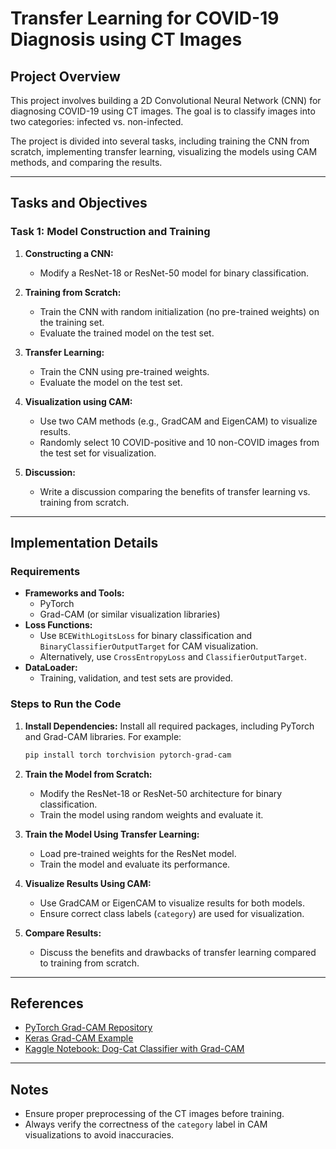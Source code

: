 # Transfer Learning for COVID-19 Diagnosis using CT Images

## Project Overview
This project involves building a 2D Convolutional Neural Network (CNN) for diagnosing COVID-19 using CT images. The goal is to classify images into two categories: infected vs. non-infected. 

The project is divided into several tasks, including training the CNN from scratch, implementing transfer learning, visualizing the models using CAM methods, and comparing the results.

---

## Tasks and Objectives

### Task 1: Model Construction and Training
1. **Constructing a CNN:**
   - Modify a ResNet-18 or ResNet-50 model for binary classification.
   
2. **Training from Scratch:**
   - Train the CNN with random initialization (no pre-trained weights) on the training set.
   - Evaluate the trained model on the test set.

3. **Transfer Learning:**
   - Train the CNN using pre-trained weights.
   - Evaluate the model on the test set.

4. **Visualization using CAM:**
   - Use two CAM methods (e.g., GradCAM and EigenCAM) to visualize results.
   - Randomly select 10 COVID-positive and 10 non-COVID images from the test set for visualization.
   
5. **Discussion:**
   - Write a discussion comparing the benefits of transfer learning vs. training from scratch.

---

## Implementation Details

### Requirements
- **Frameworks and Tools:**
  - PyTorch
  - Grad-CAM (or similar visualization libraries)
- **Loss Functions:**
  - Use `BCEWithLogitsLoss` for binary classification and `BinaryClassifierOutputTarget` for CAM visualization.
  - Alternatively, use `CrossEntropyLoss` and `ClassifierOutputTarget`.
- **DataLoader:**
  - Training, validation, and test sets are provided.

### Steps to Run the Code
1. **Install Dependencies:**
   Install all required packages, including PyTorch and Grad-CAM libraries. For example:
   ```bash
   pip install torch torchvision pytorch-grad-cam
   ```

2. **Train the Model from Scratch:**
   - Modify the ResNet-18 or ResNet-50 architecture for binary classification.
   - Train the model using random weights and evaluate it.

3. **Train the Model Using Transfer Learning:**
   - Load pre-trained weights for the ResNet model.
   - Train the model and evaluate its performance.

4. **Visualize Results Using CAM:**
   - Use GradCAM or EigenCAM to visualize results for both models.
   - Ensure correct class labels (`category`) are used for visualization.

5. **Compare Results:**
   - Discuss the benefits and drawbacks of transfer learning compared to training from scratch.

---

## References
- [PyTorch Grad-CAM Repository](https://github.com/jacobgil/pytorch-grad-cam)
- [Keras Grad-CAM Example](https://github.com/jacobgil/keras-grad-cam)
- [Kaggle Notebook: Dog-Cat Classifier with Grad-CAM](https://www.kaggle.com/code/nguyenhoa/dog-cat-classifier-gradcam-with-tensorflow-2-0/notebook)

---

## Notes
- Ensure proper preprocessing of the CT images before training.
- Always verify the correctness of the `category` label in CAM visualizations to avoid inaccuracies.
